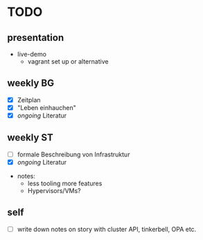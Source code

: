 # TODO

## presentation

- live-demo
  - vagrant set up or alternative

## weekly BG
- [x] Zeitplan
- [x] "Leben einhauchen"
- [x] *ongoing* Literatur

## weekly ST
- [ ] formale Beschreibung von Infrastruktur
- [x] *ongoing* Literatur
- notes:
  - less tooling more features
  - Hypervisors/VMs?

## self
- [ ] write down notes on story with cluster API, tinkerbell, OPA etc.
